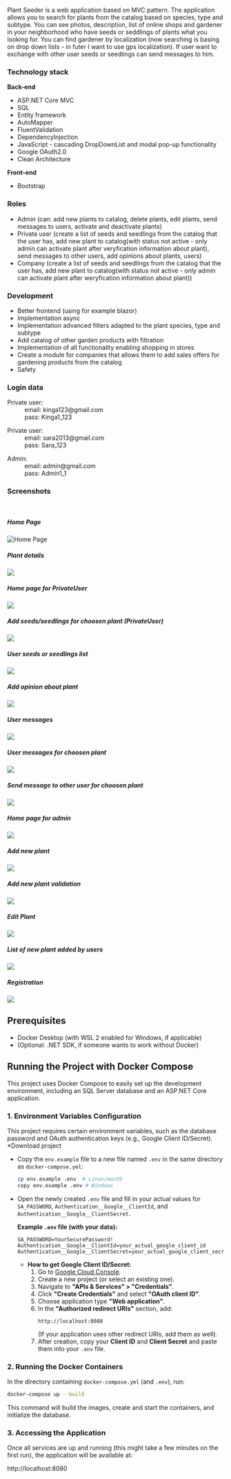 Plant Seeder is a web application based on MVC pattern. The application allows you to search for plants from the catalog based on species, type and subtype. 
You can see photos, description, list of online shops and gardener in your neighborhood who have seeds or seddlings of plants what you looking for. 
You can find gardener by localization (now searching is basing on drop down lists - in futer I want to use gps localization). If user want to exchange with other user seeds or seedlings can send messages to him.

<h3>Technology stack</h3>
<p><strong>Back-end</strong> </p>
<ul>
  <li>ASP.NET Core MVC</li>
  <li>SQL</li>
  <li> Entity framework</li>
  <li>AutoMapper</li>
  <li>FluentValidation</li>
  <li>DependencyInjection</li>
  <li>JavaScript - cascading DropDownList and modal pop-up functionality</li>
  <li>Google OAuth2.0</li>
  <li>Clean Architecture</li>
 </ul>
 
<p><strong>Front-end</strong> </p>
<ul>
  <li>Bootstrap</li>
 </ul>
  
<h3>Roles</h3>
<ul>
  <li>Admin (can: add new plants to catalog, delete plants, edit plants, send messages to users, activate and deactivate plants)</li>
  <li> Private user (create a list of seeds and seedlings from the catalog that the user has, add new plant to catalog(with status not active - only admin can activate plant after veryfication information about plant), send messages to other users, add opinions about plants, users)</li>
  <li>Company (create a list of seeds and seedlings from the catalog that the user has, add new plant to catalog(with status not active - only admin can activate plant after weryfication information about plant))  </li>
</ul>

<h3>Development</h3>
<ul>
<li>Better frontend (using for example blazor)</li>
<li>Implementation async</li>
<li>Implementation advanced filters adapted to the plant species, type and subtype</li>
<li>Add catalog of other garden products with filtration</li>
<li>Implementation of all functionality enabling shopping in stores</li>
<li>Create a module for companies that allows them to add sales offers for gardening products from the catalog</li>
<li>Safety</li>
</ul>

<h3>Login data</h3>
<p></p>
<dl>
  <dt>Private user:</dt>
    <dd>email: kinga123@gmail.com</dd>
    <dd>pass: Kinga1_123</dd>
</dl>
<dl>
  <dt>Private user:</dt>
    <dd>email: sara2013@gmail.com</dd>
    <dd>pass: Sara_123</dd>
</dl>
<p></p>
<dl>
  <dt>Admin:</dt>
    <dd>email: admin@gmail.com</dd>
    <dd>pass: Admin1_1</dd>
</dl>

<h3>Screenshots</h3>
<br>
<h5>Home Page</h5>
<img src="/VFHCatalogMVC.Web/Screens/Index.png" alt="Home Page" title="Home Page">
<br>
<h5>Plant details</h5>
<img src="/VFHCatalogMVC.Web/Screens/PlantDetails.png">
<br>
<h5>Home page for PrivateUser</h5>
<img src="/VFHCatalogMVC.Web/Screens/IndexPrivateUser.png">
<br>
<h5>Add seeds/seedlings for choosen plant (PrivateUser)</h5>
<img src="/VFHCatalogMVC.Web/Screens/PrivateUserAddSeeds.png">
<br>
<h5>User seeds or seedlings list</h5>
<img src="/VFHCatalogMVC.Web/Screens/IndexUserSeedsList.png">
<br>
<h5>Add opinion about plant</h5>
<img src="/VFHCatalogMVC.Web/Screens/AddOpinion.png">
<br>
<h5>User messages</h5>
<img src="/VFHCatalogMVC.Web/Screens/UserMessages.png">
<br>
<h5>User messages for choosen plant</h5>
<img src="/VFHCatalogMVC.Web/Screens/UserIndexPlantMessages.png">
<br>
<h5>Send message to other user for choosen plant</h5>
<img src="/VFHCatalogMVC.Web/Screens/SendMessagePUByPU.png">
<br>
<h5>Home page for admin</h5>
<img src="/VFHCatalogMVC.Web/Screens/IndexAdmin.png">  
<br>
<h5>Add new plant</h5>
<img src="/VFHCatalogMVC.Web/Screens/AdminAddNewPlant.png">  
<br>
<h5>Add new plant validation</h5>
<img src="/VFHCatalogMVC.Web/Screens/AdminAddNewPlantValidation.png">  
<br>
<h5>Edit Plant</h5>
<img src="/VFHCatalogMVC.Web/Screens/AdminEditPlant.png">  
<br>
<h5>List of new plant added by users</h5>
<img src="/VFHCatalogMVC.Web/Screens/NewAddedPlantsByUsersIndexAdmin.png">  
<br>
<h5>Registration</h5>
<img src="/VFHCatalogMVC.Web/Screens/Register.png">

## Prerequisites

* Docker Desktop (with WSL 2 enabled for Windows, if applicable)
* (Optional: .NET SDK, if someone wants to work without Docker)

## Running the Project with Docker Compose

This project uses Docker Compose to easily set up the development environment, including an SQL Server database and an ASP.NET Core application.

### 1. Environment Variables Configuration

This project requires certain environment variables, such as the database password and OAuth authentication keys (e.g., Google Client ID/Secret).
*Download project 
* Copy the `env.example` file to a new file named `.env` in the same directory as `docker-compose.yml`:
    ```bash
    cp env.example .env  # Linux/macOS
    copy env.example .env # Windows
    ```
* Open the newly created `.env` file and fill in your actual values for `SA_PASSWORD`, `Authentication__Google__ClientId`, and `Authentication__Google__ClientSecret`.

    **Example `.env` file (with your data):**
    ```
    SA_PASSWORD=YourSecurePassword!
    Authentication__Google__ClientId=your_actual_google_client_id
    Authentication__Google__ClientSecret=your_actual_google_client_secret
    ```
    * **How to get Google Client ID/Secret:**
        1.  Go to [Google Cloud Console](https://console.cloud.google.com/).
        2.  Create a new project (or select an existing one).
        3.  Navigate to **"APIs & Services" > "Credentials"**.
        4.  Click **"Create Credentials"** and select **"OAuth client ID"**.
        5.  Choose application type **"Web application"**.
        6.  In the **"Authorized redirect URIs"** section, add:
            ```
            http://localhost:8080
            ```
            (If your application uses other redirect URIs, add them as well).
        7.  After creation, copy your **Client ID** and **Client Secret** and paste them into your `.env` file.

### 2. Running the Docker Containers

In the directory containing `docker-compose.yml` (and `.env`), run:
```bash
docker-compose up --build
```
This command will build the images, create and start the containers, and initialize the database.

### 3. Accessing the Application
Once all services are up and running (this might take a few minutes on the first run), the application will be available at:

http://localhost:8080






